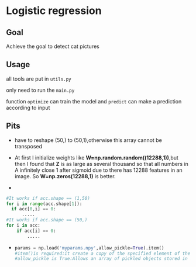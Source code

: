 # Logistic regression

## Goal

Achieve the goal to detect cat pictures

## Usage

all tools are put in `utils.py`

only need to run the `main.py`

function `optimize` can train the model and `predict` can make a prediction according to input

## Pits

- have to reshape (50,) to (50,1),otherwise this array cannot be transposed

- At first I initialize weights like **W=np.random.random((12288,1))**,but then I found that **Z** is as large as several thousand so that all numbers in A infinitely close 1 after sigmoid due to there has 12288 features in an image. So **W=np.zeros(12288,1)** is better.

- 

  ```python
  #It works if acc.shape == (1,50)
  for i in range(acc.shape[1]):
  	if acc[0,i] == 0:
  		.....
  #It works if acc.shape == (50,)
  for i in acc:
      if acc[i] == 0:
          .....
  ```

- ```python
  params = np.load('myparams.npy',allow_pickle=True).item()
  #item()is required:it create a copy of the specified element of the array as a suitable Python scalar
  #allow_pickle is True:Allows an array of pickled objects stored in an NPY file to be loaded
  ```

  

